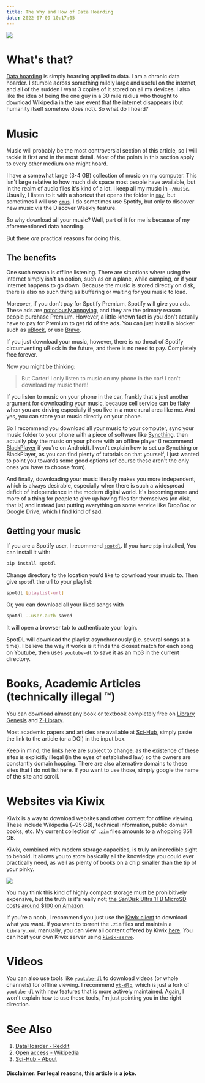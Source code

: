 ```yaml
---
title: The Why and How of Data Hoarding
date: 2022-07-09 10:17:05
---
```


![](/hoarding.jpg)

# What's that?

[Data hoarding](https://en.wikipedia.org/wiki/Digital_hoarding) is simply hoarding applied to data. I am a chronic data hoarder. I stumble across something mildly large and useful on the internet, and all of the sudden I want 3 copies of it stored on all my devices. I also like the idea of being the one guy in a 30 mile radius who thought to download Wikipedia in the rare event that the internet disappears (but humanity itself somehow does not). So what do I hoard?

# Music

Music will probably be the most controversial section of this article, so I will tackle it first and in the most detail. Most of the points in this section apply to every other medium one might hoard.

I have a somewhat large (3-4 GB) collection of music on my computer. This isn't large relative to how much disk space most people have available, but in the realm of audio files it's kind of a lot. I keep all my music in `~/music`. Usually, I listen to it with a shortcut that opens the folder in [`mpv`](https://mpv.io/), but sometimes I will use [`cmus`](https://cmus.github.io/). I do sometimes use Spotify, but only to discover new music via the Discover Weekly feature.

So why download all your music? Well, part of it for me is because of my aforementioned data hoarding.

But there *are* practical reasons for doing this.

## The benefits

One such reason is offline listening. There are situations where using the internet simply isn't an option, such as on a plane, while camping, or if your internet happens to go down. Because the music is stored directly on disk, there is also no such thing as buffering or waiting for you music to load.

Moreover, if you don't pay for Spotify Premium, Spotify will give you ads. These ads are [notoriously annoying](https://www.youtube.com/watch?v=BvQ571eAOZE), and they are the primary reason people purchase Premium. However, a little-known fact is you don't actually have to pay for Premium to get rid of the ads. You can just install a blocker such as [uBlock](https://ublockorigin.com/), or use [Brave](https://brave.com/).

If you just download your music, however, there is no threat of Spotify circumventing uBlock in the future, and there is no need to pay. Completely free forever.

Now you might be thinking:

> But Carter! I only listen to music on my phone in the car! I can't download my music there!

If you listen to music on your phone in the car, frankly that's just another argument for downloading your music, because cell service can be flaky when you are driving especially if you live in a more rural area like me. And yes, you can store your music directly on your phone.

So I recommend you download all your music to your computer, sync your music folder to your phone with a piece of software like [Syncthing](https://syncthing.net/), then actually play the music on your phone with an offline player (I recommend [BlackPlayer](https://play.google.com/store/apps/details?id=com.musicplayer.blackplayerfree&hl=en_US&gl=US) if you're on Android). I won't explain how to set up Syncthing or BlackPlayer, as you can find plenty of tutorials on that yourself, I just wanted to point you towards some good options (of course these aren't the only ones you have to choose from).

And finally, downloading your music literally makes you more independent, which is always desirable, especially when there is such a widespread deficit of independence in the modern digital world. It's becoming more and more of a thing for people to give up having files for themselves (on disk, that is) and instead just putting everything on some service like DropBox or Google Drive, which I find kind of sad.

## Getting your music

If you are a Spotify user, I recommend [`spotdl`](https://github.com/spotDL/spotify-downloader). If you have `pip` installed, You can install it with:

```sh
pip install spotdl
```

Change directory to the location you'd like to download your music to. Then give `spotdl` the url to your playlist:

```sh
spotdl [playlist-url]
```

Or, you can download all your liked songs with

```sh
spotdl --user-auth saved
```

It will open a browser tab to authenticate your login.

SpotDL will download the playlist asynchronously (i.e. several songs at a time). I believe the way it works is it finds the closest match for each song on Youtube, then uses `youtube-dl` to save it as an mp3 in the current directory.

# Books, Academic Articles (technically illegal ™)

You can download almost any book or textbook completely free on [Library Genesis](https://libgen.fun/) and [Z-Library](https://z-lib.org/).

Most academic papers and articles are available at [Sci-Hub](https://sci-hub.se/), simply paste the link to the article (or a DOI) in the input box.

Keep in mind, the links here are subject to change, as the existence of these sites is explicitly illegal (in the eyes of established law) so the owners are constantly domain hopping. There are also alternative domains to these sites that I do not list here. If you want to use those, simply google the name of the site and scroll.

# Websites via Kiwix

Kiwix is a way to download websites and other content for offline viewing. These include Wikipedia (~95 GB), technical information, public domain books, etc. My current collection of `.zim` files amounts to a whopping 351 GB.

Kiwix, combined with modern storage capacities, is truly an incredible sight to behold. It allows you to store basically all the knowledge you could ever practically need, as well as plenty of books on a chip smaller than the tip of your pinky.

![](/sandisk.jpg)

You may think this kind of highly compact storage must be prohibitively expensive, but the truth is it's really not; [the SanDisk Ultra 1TB MicroSD costs around $100 on Amazon](https://www.amazon.com/SanDisk-Ultra-MicroSDXC-Memory-Adapter/dp/B08HCPTMJG/).

If you're a noob, I recommend you just use the [Kiwix client](https://www.kiwix.org/en/) to download what you want. If you want to torrent the `.zim` files and maintain a `library.xml` manually, you can view all content offered by Kiwix [here](https://wiki.kiwix.org/wiki/Content_in_all_languages). You can host your own Kiwix server using [`kiwix-serve`](https://www.kiwix.org/en/downloads/kiwix-serve/).

# Videos

You can also use tools like [`youtube-dl`](http://ytdl-org.github.io/youtube-dl/) to download videos (or whole channels) for offline viewing. I recommend [`yt-dlp`](https://github.com/yt-dlp/yt-dlp), which is just a fork of `youtube-dl` with new features that is more actively maintained. Again, I won't explain how to use these tools, I'm just pointing you in the right direction.

# See Also

1. [DataHoarder - Reddit](https://www.reddit.com/r/DataHoarder/)
2. [Open access - Wikipedia](https://en.wikipedia.org/wiki/Open_access)
3. [Sci-Hub - About](https://sci-hub.se/about)

#### Disclaimer: For legal reasons, this article is a joke.
